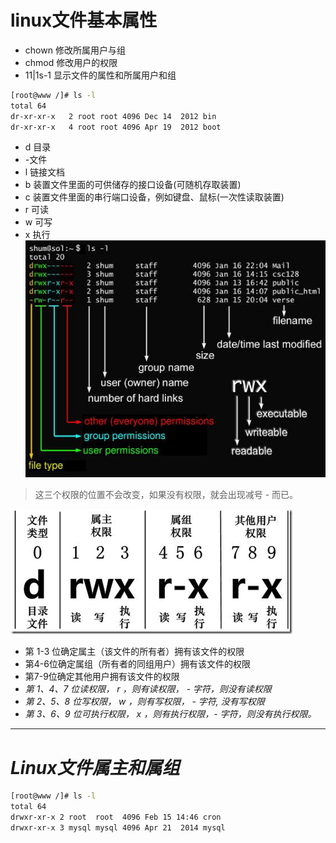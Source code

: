# linux文件基本属性
 - chown 修改所属用户与组
 - chmod 修改用户的权限
 - 11|1s-1 显示文件的属性和所属用户和组


```bash
[root@www /]# ls -l
total 64
dr-xr-xr-x   2 root root 4096 Dec 14  2012 bin
dr-xr-xr-x   4 root root 4096 Apr 19  2012 boot
```
- d 目录
- -文件
- l 链接文档
- b 装置文件里面的可供储存的接口设备(可随机存取装置)
- c 装置文件里面的串行端口设备，例如键盘、鼠标(一次性读取装置)
- r 可读
- w 可写
- x 执行
![alt text](images/image-1.png)
>这三个权限的位置不会改变，如果没有权限，就会出现减号 - 而已。

![alt text](images/image-2.png)

- 第 1-3 位确定属主（该文件的所有者）拥有该文件的权限
- 第4-6位确定属组（所有者的同组用户）拥有该文件的权限
- 第7-9位确定其他用户拥有该文件的权限
- *第 1、4、7 位读权限， r ，则有读权限， - 字符，则没有读权限*
- *第 2、5、8 位写权限， w ，则有写权限， - 字符, 没有写权限*
- *第 3、6、9 位可执行权限， x ，则有执行权限，- 字符，则没有执行权限。*
***
# ***Linux文件属主和属组***
```bash
[root@www /]# ls -l
total 64
drwxr-xr-x 2 root  root  4096 Feb 15 14:46 cron
drwxr-xr-x 3 mysql mysql 4096 Apr 21  2014 mysql
```
